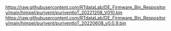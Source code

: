 

https://raw.githubusercontent.com/RTdataLab/DE_Firmware_Bin_Respository/main/himpel/purivent/puriventIoT_20221208_V010.bin
https://raw.githubusercontent.com/RTdataLab/DE_Firmware_Bin_Respository/main/himpel/purivent/puriventIoT_20220608_v0.0.9.bin

